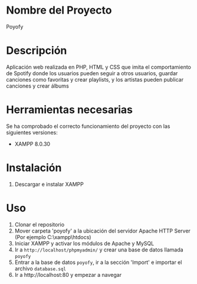 # Nombre del Proyecto

Poyofy

# Descripción

Aplicación web realizada en PHP, HTML y CSS que imita el comportamiento de Spotify donde los usuarios pueden seguir a otros usuarios, guardar canciones como favoritas y crear playlists, y los artistas pueden publicar canciones y crear álbums

# Herramientas necesarias

Se ha comprobado el correcto funcionamiento del proyecto con las siguientes versiones:
- XAMPP 8.0.30

# Instalación
1. Descargar e instalar XAMPP

# Uso
1. Clonar el repositorio
2. Mover carpeta 'poyofy' a la ubicación del servidor Apache HTTP Server (Por ejemplo C:\xampp\htdocs\)
3. Iniciar XAMPP y activar los módulos de Apache y MySQL
5. Ir a `http://localhost/phpmyadmin/` y crear una base de datos llamada `poyofy`
6. Entrar a la base de datos `poyofy`, ir a la sección 'Import' e importar el archivo `database.sql`
7. Ir a http://localhost:80 y empezar a navegar
